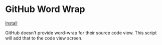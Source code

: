 # GitHub Word Wrap
[Install](https://github.com/TetraTheta/TetraUserScripts/raw/main/.archive/GitHub%20Word%20Wrap/GitHub-Word-Wrap.user.js)

GitHub doesn't provide word-wrap for their source code view. This script will add that to the code view screen.
